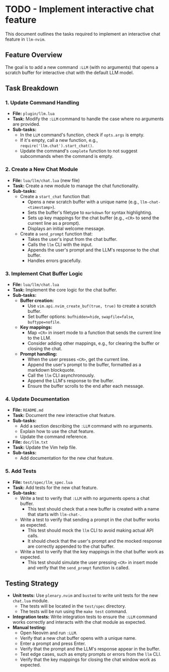 # TODO - Implement interactive chat feature

This document outlines the tasks required to implement an interactive chat feature in `llm-nvim`.

## Feature Overview

The goal is to add a new command `:LLM` (with no arguments) that opens a scratch buffer for interactive chat with the default LLM model.

## Task Breakdown

### 1. Update Command Handling

*   **File:** `plugin/llm.lua`
*   **Task:** Modify the `:LLM` command to handle the case where no arguments are provided.
*   **Sub-tasks:**
    *   In the `LLM` command's function, check if `opts.args` is empty.
    *   If it's empty, call a new function, e.g., `require('llm.chat').start_chat()`.
    *   Update the command's `complete` function to not suggest subcommands when the command is empty.

### 2. Create a New Chat Module

*   **File:** `lua/llm/chat.lua` (new file)
*   **Task:** Create a new module to manage the chat functionality.
*   **Sub-tasks:**
    *   Create a `start_chat` function that:
        *   Opens a new scratch buffer with a unique name (e.g., `llm-chat-<timestamp>`).
        *   Sets the buffer's filetype to `markdown` for syntax highlighting.
        *   Sets up key mappings for the chat buffer (e.g., `<CR>` to send the current line as a prompt).
        *   Displays an initial welcome message.
    *   Create a `send_prompt` function that:
        *   Takes the user's input from the chat buffer.
        *   Calls the `llm` CLI with the input.
        *   Appends the user's prompt and the LLM's response to the chat buffer.
        *   Handles errors gracefully.

### 3. Implement Chat Buffer Logic

*   **File:** `lua/llm/chat.lua`
*   **Task:** Implement the core logic for the chat buffer.
*   **Sub-tasks:**
    *   **Buffer creation:**
        *   Use `vim.api.nvim_create_buf(true, true)` to create a scratch buffer.
        *   Set buffer options: `bufhidden=hide`, `swapfile=false`, `buftype=nofile`.
    *   **Key mappings:**
        *   Map `<CR>` in insert mode to a function that sends the current line to the LLM.
        *   Consider adding other mappings, e.g., for clearing the buffer or closing the chat.
    *   **Prompt handling:**
        *   When the user presses `<CR>`, get the current line.
        *   Append the user's prompt to the buffer, formatted as a markdown blockquote.
        *   Call the `llm` CLI asynchronously.
        *   Append the LLM's response to the buffer.
        *   Ensure the buffer scrolls to the end after each message.

### 4. Update Documentation

*   **File:** `README.md`
*   **Task:** Document the new interactive chat feature.
*   **Sub-tasks:**
    *   Add a section describing the `:LLM` command with no arguments.
    *   Explain how to use the chat feature.
    *   Update the command reference.
*   **File:** `doc/llm.txt`
*   **Task:** Update the Vim help file.
*   **Sub-tasks:**
    *   Add documentation for the new chat feature.

### 5. Add Tests

*   **File:** `test/spec/llm_spec.lua`
*   **Task:** Add tests for the new chat feature.
*   **Sub-tasks:**
    *   Write a test to verify that `:LLM` with no arguments opens a chat buffer.
        *   This test should check that a new buffer is created with a name that starts with `llm-chat-`.
    *   Write a test to verify that sending a prompt in the chat buffer works as expected.
        *   This test should mock the `llm` CLI to avoid making actual API calls.
        *   It should check that the user's prompt and the mocked response are correctly appended to the chat buffer.
    *   Write a test to verify that the key mappings in the chat buffer work as expected.
        *   This test should simulate the user pressing `<CR>` in insert mode and verify that the `send_prompt` function is called.

## Testing Strategy

*   **Unit tests:** Use `plenary.nvim` and `busted` to write unit tests for the new `chat.lua` module.
    *   The tests will be located in the `test/spec` directory.
    *   The tests will be run using the `make test` command.
*   **Integration tests:** Write integration tests to ensure the `:LLM` command works correctly and interacts with the chat module as expected.
*   **Manual testing:**
    *   Open Neovim and run `:LLM`.
    *   Verify that a new chat buffer opens with a unique name.
    *   Enter a prompt and press Enter.
    *   Verify that the prompt and the LLM's response appear in the buffer.
    *   Test edge cases, such as empty prompts or errors from the `llm` CLI.
    *   Verify that the key mappings for closing the chat window work as expected.
